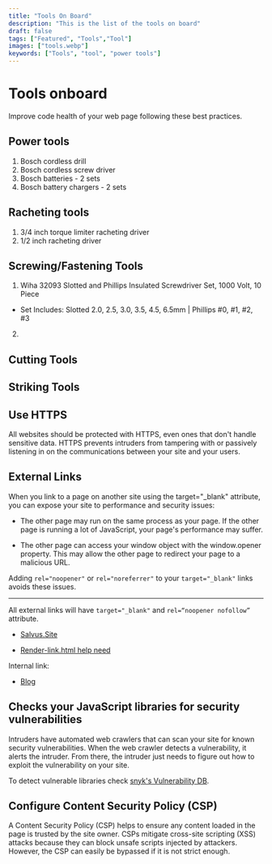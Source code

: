 ```yaml
---
title: "Tools On Board"
description: "This is the list of the tools on board"
draft: false
tags: ["Featured", "Tools","Tool"]
images: ["tools.webp"]
keywords: ["Tools", "tool", "power tools"]
---
```


# Tools onboard

Improve code health of your web page following these best practices.

## Power tools
1. Bosch cordless drill
2. Bosch cordless screw driver 
3. Bosch batteries - 2 sets 
4. Bosch battery chargers - 2 sets 

## Racheting tools 
1. 3/4 inch torque limiter racheting driver 
2. 1/2 inch racheting driver 
## Screwing/Fastening Tools
1. Wiha 32093 Slotted and Phillips Insulated Screwdriver Set, 1000 Volt, 10 Piece
- Set Includes: Slotted 2.0, 2.5, 3.0, 3.5, 4.5, 6.5mm | Phillips #0, #1, #2, #3
2. 
## Cutting Tools 
## Striking Tools 

## Use HTTPS

All websites should be protected with HTTPS, even ones that don't handle sensitive data. HTTPS prevents intruders from tampering with or passively listening in on the communications between your site and your users.

## External Links

When you link to a page on another site using the target="_blank" attribute, you can expose your site to performance and security issues:

- The other page may run on the same process as your page. If the other page is running a lot of JavaScript, your page's performance may suffer.

- The other page can access your window object with the window.opener property. This may allow the other page to redirect your page to a malicious URL.

Adding `rel="noopener"` or `rel="noreferrer"` to your `target="_blank"` links avoids these issues.

---

All external links will have `target="_blank"` and `rel=“noopener nofollow”` attribute.

- [Salvus.Site](https://salvus.site)

- [Render-link.html help need](https://discourse.gohugo.io/t/render-link-html-help-need/30006/3)

Internal link:

- [Blog](/blog/)

## Checks your JavaScript libraries for security vulnerabilities

Intruders have automated web crawlers that can scan your site for known security vulnerabilities. When the web crawler detects a vulnerability, it alerts the intruder. From there, the intruder just needs to figure out how to exploit the vulnerability on your site.

To detect vulnerable libraries check [snyk's Vulnerability DB](https://snyk.io/vuln?packageManager=all).

## Configure Content Security Policy (CSP)

A Content Security Policy (CSP) helps to ensure any content loaded in the page is trusted by the site owner. CSPs mitigate cross-site scripting (XSS) attacks because they can block unsafe scripts injected by attackers. However, the CSP can easily be bypassed if it is not strict enough.

